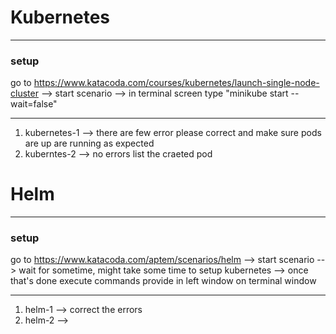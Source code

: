 # Kubernetes 

-------------
### setup 
go to https://www.katacoda.com/courses/kubernetes/launch-single-node-cluster  --> start scenario --> in terminal screen type "minikube start --wait=false"

----------------
1. kubernetes-1 --> there are few error please correct and make sure pods are up are running as expected 
2. kuberntes-2 --> no errors list the craeted pod 



# Helm 

--------------
### setup 

go to https://www.katacoda.com/aptem/scenarios/helm --> start scenario --> wait for sometime, might take some time to setup kubernetes --> once that's done execute commands provide in left window on terminal window 

--------------

1. helm-1 --> correct the errors 
2. helm-2 --> 
